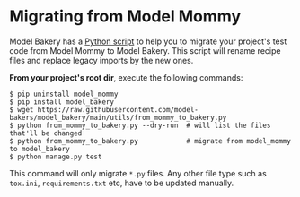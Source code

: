 # Migrating from Model Mommy

Model Bakery has a [Python script](https://github.com/model-bakers/model_bakery/blob/main/utils/from_mommy_to_bakery.py) to help you to migrate your project\'s test code from Model Mommy to Model Bakery. This script will rename recipe files and replace legacy imports by the new ones.

**From your project\'s root dir**, execute the following commands:

```console
$ pip uninstall model_mommy
$ pip install model_bakery
$ wget https://raw.githubusercontent.com/model-bakers/model_bakery/main/utils/from_mommy_to_bakery.py
$ python from_mommy_to_bakery.py --dry-run  # will list the files that'll be changed
$ python from_mommy_to_bakery.py            # migrate from model_mommy to model_bakery
$ python manage.py test
```

This command will only migrate `*.py` files. Any other file type such as `tox.ini`, `requirements.txt` etc, have to be updated manually.
